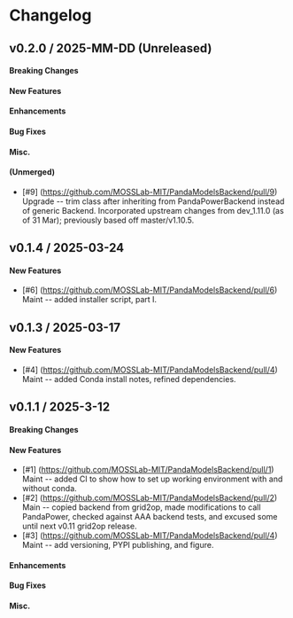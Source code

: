 # Changelog

<!--
## vX.Y.0 / 2025-MM-DD (Unreleased)

#### Breaking Changes

#### New Features

#### Enhancements

#### Bug Fixes

#### Misc.

#### (Unmerged)

-->


## v0.2.0 / 2025-MM-DD (Unreleased)

#### Breaking Changes

#### New Features

#### Enhancements

#### Bug Fixes

#### Misc.

#### (Unmerged)
 * [\#9] (https://github.com/MOSSLab-MIT/PandaModelsBackend/pull/9) Upgrade --
   trim class after inheriting from PandaPowerBackend instead of generic Backend.
   Incorporated upstream changes from dev_1.11.0 (as of 31 Mar); previously
   based off master/v1.10.5.


## v0.1.4 / 2025-03-24

#### New Features
 * [\#6] (https://github.com/MOSSLab-MIT/PandaModelsBackend/pull/6) Maint --
   added installer script, part I.


## v0.1.3 / 2025-03-17

#### New Features
 * [\#4] (https://github.com/MOSSLab-MIT/PandaModelsBackend/pull/4) Maint --
   added Conda install notes, refined dependencies.


## v0.1.1 / 2025-3-12

#### Breaking Changes

#### New Features
 * [\#1] (https://github.com/MOSSLab-MIT/PandaModelsBackend/pull/1) Maint --
   added CI to show how to set up working environment with and without conda.
 * [\#2] (https://github.com/MOSSLab-MIT/PandaModelsBackend/pull/2) Main --
   copied backend from grid2op, made modifications to call PandaPower, checked
   against AAA backend tests, and excused some until next v0.11 grid2op release.
 * [\#3] (https://github.com/MOSSLab-MIT/PandaModelsBackend/pull/4) Maint --
   add versioning, PYPI publishing, and figure.

#### Enhancements

#### Bug Fixes

#### Misc.

